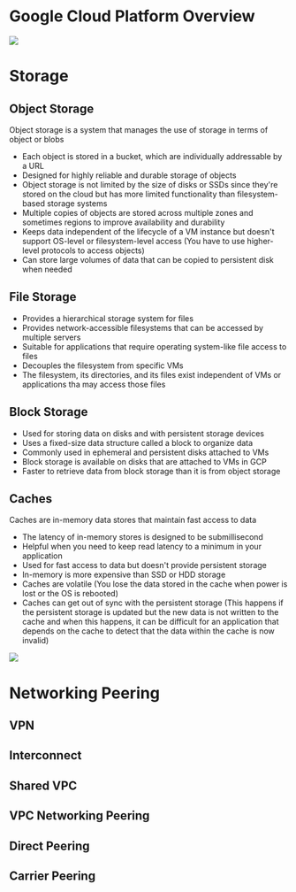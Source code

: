 # Google Cloud Platform Overview

![](https://github.com/JonmarCorpuz/SecondBrain/blob/main/Assets/Whitespace.png)

# Storage

## Object Storage

Object storage is a system that manages the use of storage in terms of object or blobs

* Each object is stored in a bucket, which are individually addressable by a URL
* Designed for highly reliable and durable storage of objects
* Object storage is not limited by the size of disks or SSDs since they're stored on the cloud but has more limited functionality than filesystem-based storage systems
* Multiple copies of objects are stored across multiple zones and sometimes regions to improve availability and durability
* Keeps data independent of the lifecycle of a VM instance but doesn't support OS-level or filesystem-level access (You have to use higher-level protocols to access objects)
* Can store large volumes of data that can be copied to persistent disk when needed

## File Storage 

* Provides a hierarchical storage system for files
* Provides network-accessible filesystems that can be accessed by multiple servers
* Suitable for applications that require operating system-like file access to files
* Decouples the filesystem from specific VMs
* The filesystem, its directories, and its files exist independent of VMs or applications tha may access those files

## Block Storage

* Used for storing data on disks and with persistent storage devices
* Uses a fixed-size data structure called a block to organize data
* Commonly used in ephemeral and persistent disks attached to VMs
* Block storage is available on disks that are attached to VMs in GCP
* Faster to retrieve data from block storage than it is from object storage

## Caches

Caches are in-memory data stores that maintain fast access to data

* The latency of in-memory stores is designed to be submillisecond 
* Helpful when you need to keep read latency to a minimum in your application 
* Used for fast access to data but doesn't provide persistent storage
* In-memory is more expensive than SSD or HDD storage
* Caches are volatile (You lose the data stored in the cache when power is lost or the OS is rebooted)
* Caches can get out of sync with the persistent storage (This happens if the persistent storage is updated but the new data is not written to the cache and when this happens, it can be difficult for an application that depends on the cache to detect that the data within the cache is now invalid)

![](https://github.com/JonmarCorpuz/SecondBrain/blob/main/Assets/Whitespace.png)

# Networking Peering

## VPN

## Interconnect

## Shared VPC 

## VPC Networking Peering

## Direct Peering

## Carrier Peering





